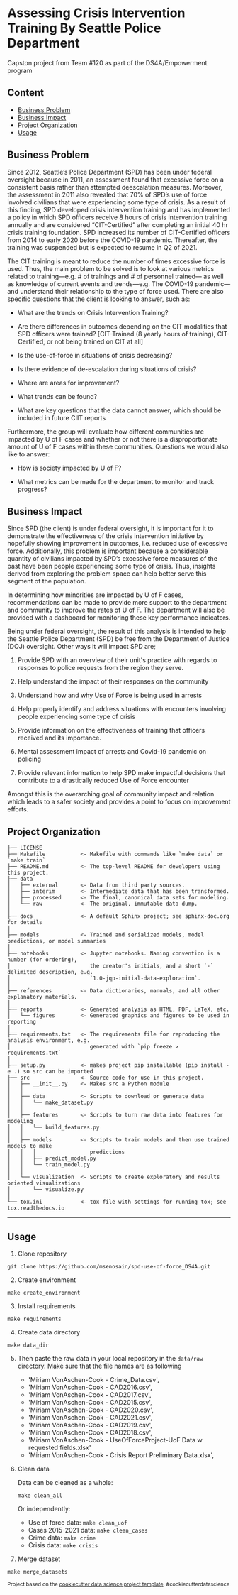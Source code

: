 Assessing Crisis Intervention Training By Seattle Police Department
==============================

Capston project from Team #120 as part of the DS4A/Empowerment program

Content
-----------
* [Business Problem](#business-problem)
* [Business Impact](#business-impact)
* [Project Organization](#project-organization)
* [Usage](#usage)

Business Problem
--------

Since 2012, Seattle’s Police Department (SPD) has been under federal oversight because in 2011, an assessment found that excessive force on a consistent basis rather than attempted deescalation measures. Moreover, the assessment in 2011 also revealed that 70% of SPD’s use of force involved civilians that were experiencing some type of crisis. As a result of this finding, SPD developed crisis intervention training and has implemented a policy in which SPD officers receive 8 hours of crisis intervention training annually and are considered “CIT-Certified” after completing an initial 40 hr crisis training foundation. SPD increased its number of CIT-Certified officers from 2014 to early 2020 before the COVID-19 pandemic. Thereafter, the training was suspended but is expected to resume in Q2 of 2021.

The CIT training is meant to reduce the number of times excessive force is used. Thus, the main problem to be solved is to look at various metrics related to training—e.g. # of trainings and # of personnel trained— as well as knowledge of current events and trends—e.g. The COVID-19 pandemic— and understand their relationship to the type of force used.
There are also specific questions that the client is looking to answer, such as:

* What are the trends on Crisis Intervention Training?

* Are there differences in outcomes depending on the CIT modalities that SPD officers were trained? [CIT-Trained (8 yearly hours of training), CIT-Certified, or not being trained on CIT at all]

* Is the use-of-force in situations of crisis decreasing?

* Is there evidence of de-escalation during situations of crisis?

* Where are areas for improvement?

* What trends can be found?

* What are key questions that the data cannot answer, which should be included in future CIIT reports

Furthermore, the group will evaluate how different communities are impacted by U of F cases and whether or not there is a disproportionate amount of U of F cases within these communities. Questions we would also like to answer:

* How is society impacted by U of F?

* What metrics can be made for the department to monitor and track progress?


Business Impact
--------

Since SPD (the client) is under federal oversight, it is important for it to demonstrate the effectiveness of the crisis intervention initiative by hopefully showing improvement in outcomes, i.e. reduced use of excessive force. Additionally, this problem is important because a considerable quantity of civilians impacted by SPD’s excessive force measures of the past have been people experiencing some type of crisis. Thus, insights derived from exploring the problem space can help better serve this segment of the population.

In determining how minorities are impacted by U of F cases, recommendations can be made to provide more support to the department and community to improve the rates of U of F. The department will also be provided with a dashboard for monitoring these key performance indicators. 

Being under federal oversight, the result of this analysis is intended to help the Seattle Police Department (SPD) be free from the Department of Justice (DOJ) oversight. Other ways it will impact SPD are;

1. Provide SPD with an overview of their unit's practice with regards to responses to police requests from the region they serve.

2. Help understand the impact of their responses on the community

3. Understand how and why Use of Force is being used in arrests

4. Help properly identify and address situations with encounters involving people experiencing some type of crisis

5. Provide information on the effectiveness of training that officers received and its importance.

6. Mental assessment impact of arrests and Covid-19 pandemic on policing

7. Provide relevant information to help SPD make impactful decisions that contribute to a drastically reduced Use of Force encounter

Amongst this is the overarching goal of community impact and relation which leads to a safer society and provides a point to focus on improvement efforts.


Project Organization
------------

    ├── LICENSE
    ├── Makefile           <- Makefile with commands like `make data` or `make train`
    ├── README.md          <- The top-level README for developers using this project.
    ├── data
    │   ├── external       <- Data from third party sources.
    │   ├── interim        <- Intermediate data that has been transformed.
    │   ├── processed      <- The final, canonical data sets for modeling.
    │   └── raw            <- The original, immutable data dump.
    │
    ├── docs               <- A default Sphinx project; see sphinx-doc.org for details
    │
    ├── models             <- Trained and serialized models, model predictions, or model summaries
    │
    ├── notebooks          <- Jupyter notebooks. Naming convention is a number (for ordering),
    │                         the creator's initials, and a short `-` delimited description, e.g.
    │                         `1.0-jqp-initial-data-exploration`.
    │
    ├── references         <- Data dictionaries, manuals, and all other explanatory materials.
    │
    ├── reports            <- Generated analysis as HTML, PDF, LaTeX, etc.
    │   └── figures        <- Generated graphics and figures to be used in reporting
    │
    ├── requirements.txt   <- The requirements file for reproducing the analysis environment, e.g.
    │                         generated with `pip freeze > requirements.txt`
    │
    ├── setup.py           <- makes project pip installable (pip install -e .) so src can be imported
    ├── src                <- Source code for use in this project.
    │   ├── __init__.py    <- Makes src a Python module
    │   │
    │   ├── data           <- Scripts to download or generate data
    │   │   └── make_dataset.py
    │   │
    │   ├── features       <- Scripts to turn raw data into features for modeling
    │   │   └── build_features.py
    │   │
    │   ├── models         <- Scripts to train models and then use trained models to make
    │   │   │                 predictions
    │   │   ├── predict_model.py
    │   │   └── train_model.py
    │   │
    │   └── visualization  <- Scripts to create exploratory and results oriented visualizations
    │       └── visualize.py
    │
    └── tox.ini            <- tox file with settings for running tox; see tox.readthedocs.io


--------

Usage
--------------
1. Clone repository
```
git clone https://github.com/msenosain/spd-use-of-force_DS4A.git
```
2. Create environment
```
make create_environment
```
3. Install requirements
```
make requirements
```
4. Create data directory 
```
make data_dir
```
5. Then paste the raw data in your local repository in the `data/raw` directory. Make sure that the file names are as following

    - 'Miriam VonAschen-Cook - Crime_Data.csv',
    - 'Miriam VonAschen-Cook - CAD2016.csv',
    - 'Miriam VonAschen-Cook - CAD2017.csv',
    - 'Miriam VonAschen-Cook - CAD2015.csv',
    - 'Miriam VonAschen-Cook - CAD2020.csv',
    - 'Miriam VonAschen-Cook - CAD2021.csv',
    - 'Miriam VonAschen-Cook - CAD2019.csv',
    - 'Miriam VonAschen-Cook - CAD2018.csv',
    - 'Miriam VonAschen-Cook - UseOfForceProject-UoF Data w requested fields.xlsx'
    - 'Miriam VonAschen-Cook - Crisis Report Preliminary Data.xlsx',
 
6. Clean data

    Data can be cleaned as a whole:
    ```
    make clean_all
    ```
    Or independently:

    - Use of force data: `make clean_uof`
    - Cases 2015-2021 data: `make clean_cases`
    - Crime data: `make crime`
    - Crisis data: `make crisis`

7. Merge dataset
```
make merge_datasets
```









<p><small>Project based on the <a target="_blank" href="https://drivendata.github.io/cookiecutter-data-science/">cookiecutter data science project template</a>. #cookiecutterdatascience</small></p>
